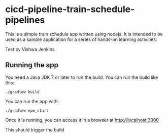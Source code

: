 # cicd-pipeline-train-schedule-pipelines

This is a simple train schedule app written using nodejs. It is intended to be used as a sample application for a series of hands-on learning activities.

Test by Vishwa Jenkins

## Running the app

You need a Java JDK 7 or later to run the build. You can run the build like this:

    ./gradlew build

You can run the app with:

    ./gradlew npm_start

Once it is running, you can access it in a browser at [http://localhost:3000](http://localhost:3000)

This should trigger the build
